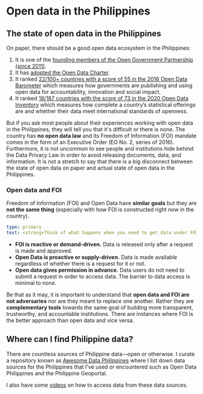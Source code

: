 # Open data in the Philippines

## The state of open data in the Philippines
On paper, there should be a good open data ecosystem in the Philippines:
1. It is one of the [founding members of the Open Government Partnership (since 2011)](https://www.opengovpartnership.org/members/philippines/).
2. It has [adopted the Open Data Charter](https://opendatacharter.net/government-adopters/).
3. It ranked [22/100+ countries with a score of 55 in the 2016 Open Data Barometer](https://opendatabarometer.org/4thedition/?_year=2016&indicator=ODB) which measures how governments are publishing and using open data for accountability, innovation and social impact.
4. It ranked [18/187 countries with the score of 73 in the 2020 Open Data Inventory](https://odin.opendatawatch.com/?year=2020) which measures how complete a country’s statistical offerings are and whether their data meet international standards of openness.

But if you ask most people about their experiences working with open data in the Philippines, they will tell you that it's difficult or there is none. The country has **no open data law** and its Freedom of Information (FOI) mandate comes in the form of an Executive Order (EO No. 2, series of 2016). Furthermore, it is not uncommon to see people and institutions hide behind the Data Privacy Law in order to avoid releasing documents, data, and information. It is not a stretch to say that there is a big disconnect between the state of open data on paper and actual state of open data in the Philippines. 

### Open data and FOI
Freedom of Information (FOI) and Open Data have **similar goals** but they are **not the same thing** (especially with how FOI is constructed right now in the country).

```yaml remark
type: primary
text: <strong>Think of what happens when you need to get data under FOI and under Open Data:</strong>
```

- **FOI is reactive or demand-driven.** Data is released only after a request is made and approved.
- **Open Data is proactive or supply-driven.** Data is made available regardless of whether there is a request for it or not. 
- **Open data gives permission in advance.** Data users do not need to submit a request in order to access data. The barrier to data access is minimal to none.

Be that as it may, it is important to understand that **open data and FOI are not adversaries** nor are they meant to replace one another. Rather they are **complementary tools** towards the same goal of building more transparent, trustworthy, and accountable institutions. There are instances where FOI is the better approach than open data and vice versa.


## Where can I find Philippine data?
There are countless sources of Philippine data—open or otherwise. I curate a repository known as [Awesome Data Philippines](https://bnhr.xyz/awesome-data-philippines/) where I list down data sources for the Philippines that I've used or encountered such as Open Data Philippines and the Philippine Geoportal.

I also have some [videos](https://www.youtube.com/playlist?list=PLwt-T7HCEV6fgs7EgHqtoR19qPLJ0596x) on how to access data from these data sources.
